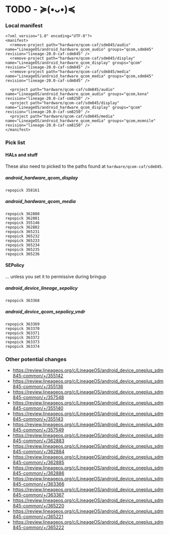 # TODO - ≽(•ᴗ•)≼

### Local manifest

```
<?xml version="1.0" encoding="UTF-8"?>
<manifest>
  <remove-project path="hardware/qcom-caf/sdm845/audio" name="LineageOS/android_hardware_qcom_audio" groups="qcom,sdm845" revision="lineage-20.0-caf-sdm845" />
  <remove-project path="hardware/qcom-caf/sdm845/display" name="LineageOS/android_hardware_qcom_display" groups="qcom" revision="lineage-20.0-caf-sdm845" />
  <remove-project path="hardware/qcom-caf/sdm845/media" name="LineageOS/android_hardware_qcom_media" groups="qcom,sdm845" revision="lineage-20.0-caf-sdm845" />

  <project path="hardware/qcom-caf/sdm845/audio" name="LineageOS/android_hardware_qcom_audio" groups="qcom,kona" revision="lineage-20.0-caf-sm8250" />
  <project path="hardware/qcom-caf/sdm845/display" name="LineageOS/android_hardware_qcom_display" groups="qcom" revision="lineage-20.0-caf-sm8250" />
  <project path="hardware/qcom-caf/sdm845/media" name="LineageOS/android_hardware_qcom_media" groups="qcom,msmnile" revision="lineage-20.0-caf-sm8150" />
</manifest>
```

### Pick list

#### HALs and stuff

These also need to picked to the paths found at `hardware/qcom-caf/sdm845`.

##### android_hardware_qcom_display

```
repopick 358161
```

##### android_hardware_qcom_media

```
repopick 362880
repopick 362881
repopick 355146
repopick 362882
repopick 365231
repopick 365232
repopick 365233
repopick 365234
repopick 365235
repopick 365236
```

#### SEPolicy

... unless you set it to permissive during bringup

##### android_device_lineage_sepolicy

```
repopick 363368
```

##### android_device_qcom_sepolicy_vndr

```
repopick 363369
repopick 363370
repopick 363371
repopick 363372
repopick 363373
repopick 363374
```

### Other potential changes

- https://review.lineageos.org/c/LineageOS/android_device_oneplus_sdm845-common/+/355142
- https://review.lineageos.org/c/LineageOS/android_device_oneplus_sdm845-common/+/355136
- https://review.lineageos.org/c/LineageOS/android_device_oneplus_sdm845-common/+/357548
- https://review.lineageos.org/c/LineageOS/android_device_oneplus_sdm845-common/+/355140
- https://review.lineageos.org/c/LineageOS/android_device_oneplus_sdm845-common/+/355143
- https://review.lineageos.org/c/LineageOS/android_device_oneplus_sdm845-common/+/357549
- https://review.lineageos.org/c/LineageOS/android_device_oneplus_sdm845-common/+/362883
- https://review.lineageos.org/c/LineageOS/android_device_oneplus_sdm845-common/+/362884
- https://review.lineageos.org/c/LineageOS/android_device_oneplus_sdm845-common/+/362885
- https://review.lineageos.org/c/LineageOS/android_device_oneplus_sdm845-common/+/362886
- https://review.lineageos.org/c/LineageOS/android_device_oneplus_sdm845-common/+/363366
- https://review.lineageos.org/c/LineageOS/android_device_oneplus_sdm845-common/+/363367
- https://review.lineageos.org/c/LineageOS/android_device_oneplus_sdm845-common/+/365220
- https://review.lineageos.org/c/LineageOS/android_device_oneplus_sdm845-common/+/365221
- https://review.lineageos.org/c/LineageOS/android_device_oneplus_sdm845-common/+/365222
